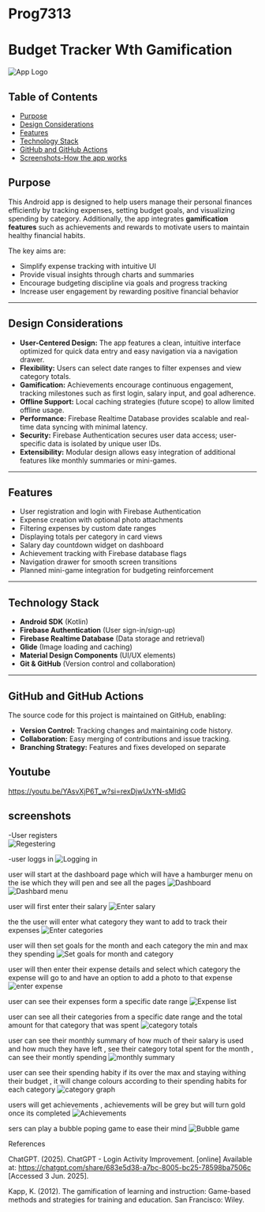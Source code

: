 
# Prog7313 

# Budget Tracker Wth Gamification 

![App Logo](icon2.png) 

## Table of Contents
- [Purpose](#purpose)
- [Design Considerations](#design-considerations)
- [Features](#features)
- [Technology Stack](#technology-stack)
- [GitHub and GitHub Actions](#github-and-github-actions)
- [Screenshots-How the app works](#screenshots)




## Purpose

This Android app is designed to help users manage their personal finances efficiently by tracking expenses, setting budget goals, and visualizing spending by category. Additionally, the app integrates **gamification features** such as achievements and rewards to motivate users to maintain healthy financial habits.

The key aims are:
- Simplify expense tracking with intuitive UI
- Provide visual insights through charts and summaries
- Encourage budgeting discipline via goals and progress tracking
- Increase user engagement by rewarding positive financial behavior

---

## Design Considerations

- **User-Centered Design:** The app features a clean, intuitive interface optimized for quick data entry and easy navigation via a navigation drawer.
- **Flexibility:** Users can select date ranges to filter expenses and view category totals.
- **Gamification:** Achievements encourage continuous engagement, tracking milestones such as first login, salary input, and goal adherence.
- **Offline Support:** Local caching strategies (future scope) to allow limited offline usage.
- **Performance:** Firebase Realtime Database provides scalable and real-time data syncing with minimal latency.
- **Security:** Firebase Authentication secures user data access; user-specific data is isolated by unique user IDs.
- **Extensibility:** Modular design allows easy integration of additional features like monthly summaries or mini-games.

---

## Features

- User registration and login with Firebase Authentication
- Expense creation with optional photo attachments
- Filtering expenses by custom date ranges
- Displaying totals per category in card views
- Salary day countdown widget on dashboard
- Achievement tracking with Firebase database flags
- Navigation drawer for smooth screen transitions
- Planned mini-game integration for budgeting reinforcement

---

## Technology Stack

- **Android SDK** (Kotlin)
- **Firebase Authentication** (User sign-in/sign-up)
- **Firebase Realtime Database** (Data storage and retrieval)
- **Glide** (Image loading and caching)
- **Material Design Components** (UI/UX elements)
- **Git & GitHub** (Version control and collaboration)

---

## GitHub and GitHub Actions

The source code for this project is maintained on GitHub, enabling:

- **Version Control:** Tracking changes and maintaining code history.
- **Collaboration:** Easy merging of contributions and issue tracking.
- **Branching Strategy:** Features and fixes developed on separate 

## Youtube
https://youtu.be/YAsvXjP6T_w?si=rexDjwUxYN-sMldG


## screenshots

-User registers  
![Regestering](image.png)

-user loggs in
![Logging in](image-1.png)

user will start at the dashboard page which will have a hamburger menu on the ise which they will pen and see all the pages 
![Dashboard](image-2.png)
![Dashbard menu](image-13.png)

user will first enter their salary 
![Enter salary](image-3.png)

the the user will enter what category they want to add to track their expenses
![Enter categories](image-4.png)

user will then set goals for the month and each category the min and max they spending 
![Set goals for month and category](image-5.png)

user will then enter their expense details and select which category the expense will go to and have an option to add a photo to that expense
![enter expense](image-6.png)

user can see their expenses form a specific date range 
![Expense list](image-7.png)

user can see all their categories from a specific date range and the total amount for that category that was spent 
![category totals](image-8.png)

user can see their monthly summary of how much of their salary is used and how much they have left , see their category total spent for the month , can see their montly spending 
![monthly summary](image-9.png)

user can see their spending habity if its over the max and staying withing their budget , it will change colours according to their spending habits for each category 
![category graph](image-10.png)

users will get achievements , achievements will be grey but will turn gold once its completed
![Achievements ](image-11.png)

sers can play a bubble poping game to ease their mind
![Bubble game](image-12.png)



References 

ChatGPT. (2025). ChatGPT - Login Activity Improvement. [online] Available at: https://chatgpt.com/share/683e5d38-a7bc-8005-bc25-78598ba7506c [Accessed 3 Jun. 2025].

Kapp, K. (2012). The gamification of learning and instruction: Game-based methods and strategies for training and education. San Francisco: Wiley.

